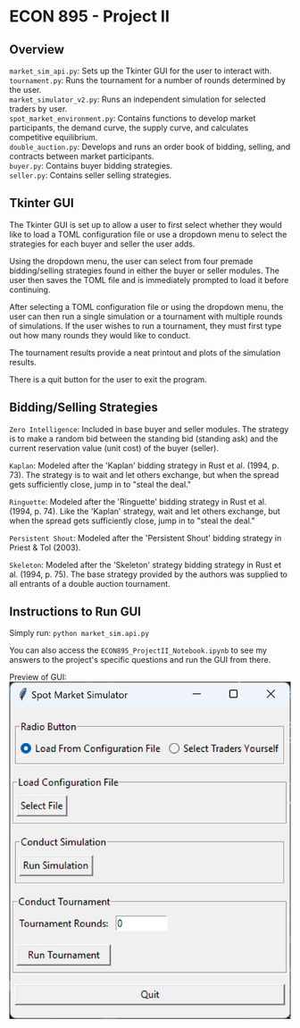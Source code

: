 # ECON 895 - Project II

## Overview
`market_sim_api.py`: Sets up the Tkinter GUI for the user to interact with.  
`tournament.py`: Runs the tournament for a number of rounds determined by the user.  
`market_simulator_v2.py`: Runs an independent simulation for selected traders by user.  
`spot_market_environment.py`: Contains functions to develop market participants, the demand curve, the supply curve, and calculates competitive equilibrium.  
`double_auction.py`: Develops and runs an order book of bidding, selling, and contracts between market participants.  
`buyer.py`: Contains buyer bidding strategies.  
`seller.py`: Contains seller selling strategies.  

## Tkinter GUI
The Tkinter GUI is set up to allow a user to first select whether they would like to load a TOML configuration file or use a dropdown menu to select the strategies for each buyer and seller the user adds.

Using the dropdown menu, the user can select from four premade bidding/selling strategies found in either the buyer or seller modules. The user then saves the TOML file and is immediately prompted to load it before continuing.

After selecting a TOML configuration file or using the dropdown menu, the user can then run a single simulation or a tournament with multiple rounds of simulations. If the user wishes to run a tournament, they must first type out how many rounds they would like to conduct.

The tournament results provide a neat printout and plots of the simulation results.

There is a quit button for the user to exit the program.

## Bidding/Selling Strategies
`Zero Intelligence`: Included in base buyer and seller modules. The strategy is to make a random bid between the standing bid (standing ask) and the current reservation value (unit cost) of the buyer (seller).

`Kaplan`: Modeled after the 'Kaplan' bidding strategy in Rust et al. (1994, p. 73). The strategy is to wait and let others exchange, but when the spread gets sufficiently close, jump in to "steal the deal."

`Ringuette`: Modeled after the 'Ringuette' bidding strategy in Rust et al. (1994, p. 74). Like the 'Kaplan' strategy, wait and let others exchange, but when the spread gets sufficiently close, jump in to "steal the deal."

`Persistent Shout`: Modeled after the 'Persistent Shout' bidding strategy in Priest & Tol (2003).

`Skeleton`: Modeled after the 'Skeleton' strategy bidding strategy in Rust et al. (1994, p. 75). The base strategy provided by the authors was supplied to all entrants of a double auction tournament.

## Instructions to Run GUI

Simply run: `python market_sim.api.py`

You can also access the `ECON895_ProjectII_Notebook.ipynb` to see my answers to the project's specific questions and run the GUI from there.

Preview of GUI:
![alt text](./img/Screenshot%202024-12-09%20202423.png)
